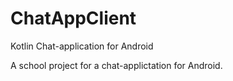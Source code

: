 # ChatAppClient
Kotlin Chat-application for Android

A school project for a chat-applictation for Android. 
